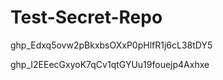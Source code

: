 # Test-Secret-Repo

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


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
